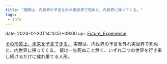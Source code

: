 ```yaml
---
title: "実際は、内世界の予言を外れ実世界で死ぬと、内世界に帰ってくる。"
tags:
 - Info
---
```


date: 2024-12-20T14:10:51+09:00
up:: [Future_Experience](../Bar/Novel/Chaos/Future_Experience.md)

[その形質上、未来を予言できる。](その形質上、未来を予言できる。.md)
実際は、内世界の予言を外れ実世界で死ぬと、内世界に帰ってくる。
彼は一生死ぬこと無く、いずれ二つの世界を行き来し続けるだけに成れ果てる人形。